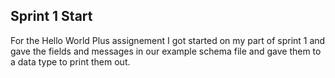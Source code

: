 ## Sprint 1 Start
For the Hello World Plus assignement I got started on my part of sprint 1 and gave the fields and messages in our example 
schema file and gave them to a data type to print them out.
